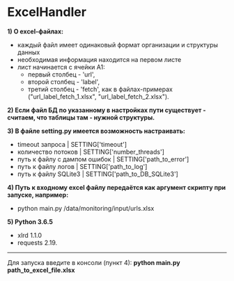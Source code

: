 # ExcelHandler

**1) О excel-файлах:**

- каждый файл имеет одинаковый формат организации и структуры данных
- необходимая информация находится на первом листе
- лист начинается с ячейки A1:
  - первый столбец - 'url',
  - второй столбец - 'label', 
  - третий столбец - 'fetch',
как в файлах-примерах ("url_label_fetch_1.xlsx", "url_label_fetch_2.xlsx").

**2) Если файл БД по указанному в настройках пути существует - считаем, что таблицы там - нужной структуры.**

**3) В файле setting.py имеется возможность настраивать:**
- timeout запроса                   | SETTING['timeout']
- количество потоков                | SETTING['number_threads']
- путь к файлу с дампом ошибок      | SETTING['path_to_error']
- путь к файлу логов                | SETTING['path_to_log']
- путь к файлу SQLite3              | SETTING['path_to_DB_SQLite3']

**4) Путь к входному excel файлу передаётся как аргумент скрипту при запуске, например:** 
- python main.py /data/monitoring/input/urls.xlsx


**5) Python 3.6.5**
- xlrd                               1.1.0 
- requests                           2.19. 

_____________________________________________________________________________
Для запуска введите в консоли (пункт 4): 
**python main.py path_to_excel_file.xlsx**
